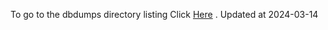 To go to the dbdumps directory listing Click [Here](https://ipfs.io/ipfs/bafkreibu5c2cngkkwtigz46mapviwlbjcyj3kfwtnfi32dgeltej6ywtmm) . Updated at 2024-03-14